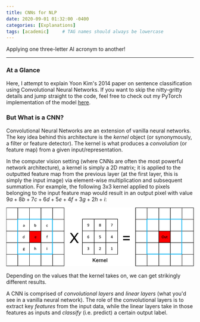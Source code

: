 ```yaml
---
title: CNNs for NLP
date: 2020-09-01 01:32:00 -0400
categories: [Explanations]
tags: [academic]     # TAG names should always be lowercase
---
```


Applying one three-letter AI acronym to another!

***

### At a Glance

Here, I attempt to explain Yoon Kim's 2014 paper on sentence classification using Convolutional Neural Networks. If you want to skip the nitty-gritty details and jump straight to the code, feel free to check out my PyTorch implementation of the model [here](https://github.com/leonardtang/CNN-for-NLP).


### But What is a CNN?

Convolutional Neural Networks are an extension of vanilla neural networks. The key idea behind this architecture is the *kernel* object (or synonymously, a filter or feature detector). The kernel is what produces a *convolution* (or feature map) from a given input/representation.

In the computer vision setting (where CNNs are often the most powerful network architecture), a kernel is simply a 2D matrix; it is applied to the outputted feature map from the previous layer (at the first layer, this is simply the input image) via element-wise multiplication and subsequent summation. For example, the following 3x3 kernel applied to pixels belonging to the input feature map would result in an output pixel with value $9a + 8b + 7c + 6d + 5e + 4f + 3g + 2h + i$:

![Kernel Operation](/assets/img/sample/kernel-operation.jpg)

Depending on the values that the kernel takes on, we can get strikingly different results.


A CNN is comprised of *convolutional layers* and *linear layers* (what you'd see in a vanilla neural network). The role of the convolutional layers is to extract key *features* from the input data, while the linear layers take in those features as inputs and *classify* (i.e. predict) a certain output label.
